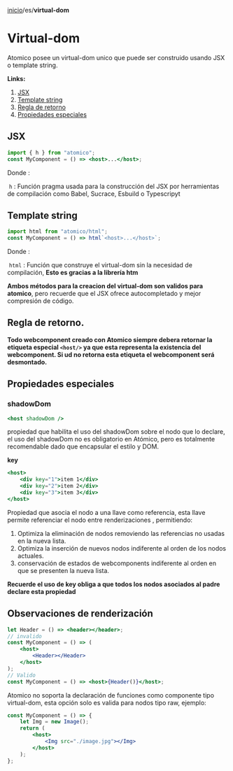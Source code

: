 [inicio](./README.md)/es/**virtual-dom**

# Virtual-dom

Atomico posee un virtual-dom unico que puede ser construido usando JSX o template string.

**Links:**

1. [JSX](#JSX)
2. [Template string](#template-string)
3. [Regla de retorno](#regla-de-retorno)
4. [Propiedades especiales](#propiedades-especiales)

## JSX

```jsx
import { h } from "atomico";
const MyComponent = () => <host>...</host>;
```

Donde :

​ `h` : Función pragma usada para la construcción del JSX por herramientas de compilación como Babel, Sucrace, Esbuild o Typescripyt

## Template string

```js
import html from "atomico/html";
const MyComponent = () => html`<host>...</host>`;
```

Donde :

​ `html` : Función que construye el virtual-dom sin la necesidad de compilación, **Esto es gracias a la librería htm**

**Ambos métodos para la creacion del virtual-dom son validos para atomico**, pero recuerde que el JSX ofrece autocompletado y mejor compresión de código.

## Regla de retorno.

**Todo webcomponent creado con Atomico siempre debera retornar la etiqueta especial `<host/>` ya que esta representa la existencia del webcomponent. Si ud no retorna esta etiqueta el webcomponent será desmontado.**

## Propiedades especiales

### shadowDom

```jsx
<host shadowDom />
```

propiedad que habilita el uso del shadowDom sobre el nodo que lo declare, el uso del shadowDom no es obligatorio en Atómico, pero es totalmente recomendable dado que encapsular el estilo y DOM.

**key**

```jsx
<host>
    <div key="1">item 1</div>
    <div key="2">item 2</div>
    <div key="3">item 3</div>
</host>
```

Propiedad que asocia el nodo a una llave como referencia, esta llave permite referenciar el nodo entre renderizaciones , permitiendo:

1. Optimiza la eliminación de nodos removiendo las referencias no usadas en la nueva lista.
2. Optimiza la inserción de nuevos nodos indiferente al orden de los nodos actuales.
3. conservación de estados de webcomponents indiferente al orden en que se presenten la nueva lista.

**Recuerde el uso de key obliga a que todos los nodos asociados al padre declare esta propiedad**

## Observaciones de renderización

```jsx
let Header = () => <header></header>;
// invalido
const MyComponent = () => (
    <host>
        <Header></Header>
    </host>
);
// Valido
const MyComponent = () => <host>{Header()}</host>;
```

Atomico no soporta la declaración de funciones como componente tipo virtual-dom, esta opción solo es valida para nodos tipo raw, ejemplo:

```jsx
const MyComponent = () => {
    let Img = new Image();
    return (
        <host>
            <Img src="./image.jpg"></Img>
        </host>
    );
};
```
